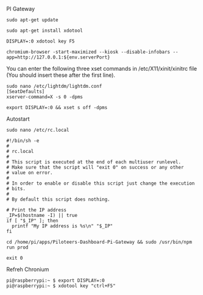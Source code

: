 PI Gateway

```
sudo apt-get update

sudo apt-get install xdotool

DISPLAY=:0 xdotool key F5
```

```
chromium-browser -start-maximized --kiosk --disable-infobars --app=http://127.0.0.1:${env.serverPort}
```

You can enter the following three xset commands in /etc/X11/xinit/xinitrc
file (You should insert these after the first line).

```
sudo nano /etc/lightdm/lightdm.conf
[SeatDefaults]
xserver-command=X -s 0 -dpms

export DISPLAY=:0 && xset s off -dpms
```

Autostart

```
sudo nano /etc/rc.local
```

```
#!/bin/sh -e
#
# rc.local
#
# This script is executed at the end of each multiuser runlevel.
# Make sure that the script will "exit 0" on success or any other
# value on error.
#
# In order to enable or disable this script just change the execution
# bits.
#
# By default this script does nothing.

# Print the IP address
_IP=$(hostname -I) || true
if [ "$_IP" ]; then
  printf "My IP address is %s\n" "$_IP"
fi

cd /home/pi/apps/Piloteers-Dashboard-Pi-Gateway && sudo /usr/bin/npm run prod

exit 0
```

Refreh Chronium

```
pi@raspberrypi:~ $ export DISPLAY=:0
pi@raspberrypi:~ $ xdotool key "ctrl+F5"
```

